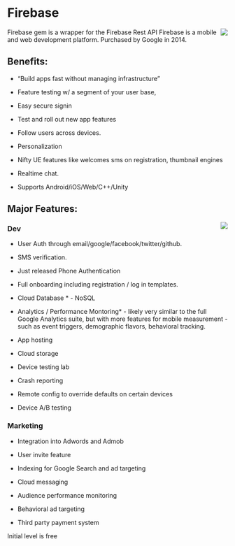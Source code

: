 # Firebase
<img src='http://funkyimg.com/i/2uS4i.png' align='right'>

Firebase gem is a wrapper for the Firebase Rest API
Firebase is a mobile and web development platform. Purchased by Google in 2014.

## Benefits:
* “Build apps fast without managing infrastructure”
* Feature testing w/ a segment of your user base,
* Easy secure signin  
* Test and roll out new app features 
* Follow users across devices.
* Personalization
* Nifty UE features like welcomes sms on registration, thumbnail engines
* Realtime chat.

* Supports Android/iOS/Web/C++/Unity



## Major Features:
<img src='http://funkyimg.com/i/2uS4G.png' align='right'>


### Dev
* User Auth through email/google/facebook/twitter/github. 
* SMS verification. 
* Just released Phone Authentication


* Full onboarding including registration / log in templates.

* Cloud Database * - NoSQL

* Analytics / Performance Montoring* - likely very similar to the full Google Analytics suite, but with more features for mobile measurement - such as event triggers, demographic flavors, behavioral tracking.

* App hosting
* Cloud storage
* Device testing lab
* Crash reporting
* Remote config to override defaults on certain devices
* Device A/B testing


### Marketing 
* Integration into Adwords and Admob

* User invite feature

* Indexing for Google Search and ad targeting 

* Cloud messaging

* Audience performance monitoring

* Behavioral ad targeting

* Third party payment system





Initial level is free
